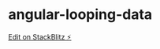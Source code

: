 # angular-looping-data

[Edit on StackBlitz ⚡️](https://stackblitz.com/edit/angular-looping-data-f1x44l)